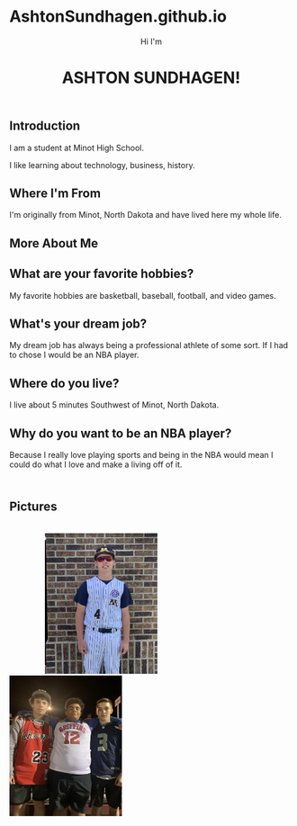 # AshtonSundhagen.github.io
<!doctype html>
<html>
<head>
<meta charset="utf-8">
<title>About Me</title>
<link href="style.css" rel="stylesheet" type="text/css">
</head>
<header class="masthead">
  <p class="masthead-intro">Hi I'm</p>
  <h1 class="masthead-heading">ASHTON SUNDHAGEN!</h1>
</header>
<section class="introduction-section">
  <h1>Introduction</h1>
    <p>I am a student at Minot High School.</p>
    <p>I like learning about technology, business, history.</p>
</section>
<section class="location-section">
    <h1>Where I'm From</h1>
    <p>I'm originally from Minot, North Dakota and have lived here my whole life. </p>
</section>
<section class="questions-section">
    <h1>More About Me</h1>
    <h2>What are your favorite hobbies?</h2>
    <p>My favorite hobbies are basketball, baseball, football, and video games.</p>
    <h2>What's your dream job?</h2>
    <p>My dream job has always being a professional athlete of some sort. If I had to chose I would be an NBA player.</p>
    <h2>Where do you live?</h2>
    <p>I live about 5 minutes Southwest of Minot, North Dakota.</p>
    <h2>Why do you want to be an NBA player?</h2>
    <p>Because I really love playing sports and being in the NBA would mean I could do what I love and make a living off of it.</p>
</section>
<section class="pictures section">
	<h1>&nbsp; &nbsp; &nbsp; &nbsp; &nbsp; &nbsp; &nbsp; &nbsp; &nbsp; &nbsp; &nbsp; &nbsp; &nbsp; &nbsp; &nbsp; &nbsp; &nbsp; &nbsp; &nbsp; &nbsp; &nbsp; &nbsp; &nbsp; &nbsp; &nbsp; &nbsp; &nbsp; &nbsp; &nbsp; &nbsp; &nbsp; &nbsp; &nbsp; &nbsp; &nbsp; &nbsp; &nbsp; &nbsp; &nbsp; &nbsp; &nbsp; &nbsp; &nbsp; &nbsp; &nbsp; &nbsp; &nbsp; &nbsp; Pictures</h1>
&nbsp; &nbsp; &nbsp; &nbsp; &nbsp; &nbsp; &nbsp; &nbsp; &nbsp; &nbsp; &nbsp; &nbsp; &nbsp; &nbsp; &nbsp; &nbsp; &nbsp; &nbsp; &nbsp; &nbsp; &nbsp; &nbsp; &nbsp; &nbsp; &nbsp; &nbsp; &nbsp; &nbsp; &nbsp; &nbsp; &nbsp; &nbsp; &nbsp; &nbsp; &nbsp; &nbsp; &nbsp; &nbsp; &nbsp; &nbsp; &nbsp; &nbsp; &nbsp; &nbsp; &nbsp; &nbsp; &nbsp; &nbsp; &nbsp; &nbsp; &nbsp; &nbsp; &nbsp; &nbsp; &nbsp; &nbsp; &nbsp; &nbsp; &nbsp; &nbsp; &nbsp; &nbsp; &nbsp; &nbsp; &nbsp; &nbsp; &nbsp; &nbsp; &nbsp; &nbsp; &nbsp; &nbsp; <img src="Images/aboutme.img1.jpg" alt="baseball picture" width="200" height="250">&nbsp; &nbsp; &nbsp; &nbsp; &nbsp; &nbsp; &nbsp; &nbsp; &nbsp; &nbsp; &nbsp; &nbsp; &nbsp; &nbsp; &nbsp; &nbsp; &nbsp; &nbsp; &nbsp;
	<img src="Images/aboutme.img2.jpg" alt="football game" width="200" height="250">&nbsp; &nbsp; &nbsp; &nbsp; &nbsp; &nbsp; &nbsp; &nbsp; &nbsp; &nbsp; &nbsp; &nbsp; &nbsp; &nbsp; &nbsp; &nbsp; &nbsp; &nbsp; &nbsp; &nbsp; &nbsp;
	</section>
	<br>

</html> 
